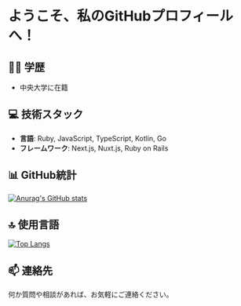 # ようこそ、私のGitHubプロフィールへ！

## 👨‍🎓 学歴
- 中央大学に在籍

## 💻 技術スタック
- **言語**: Ruby, JavaScript, TypeScript, Kotlin, Go
- **フレームワーク**: Next.js, Nuxt.js, Ruby on Rails 

## 📊 GitHub統計
[![Anurag's GitHub stats](https://github-readme-stats.vercel.app/api?username=riku-yasuoka&show_icons=true&theme=calm)](https://github.com/anuraghazra/github-readme-stats)

## 🔝 使用言語
[![Top Langs](https://github-readme-stats.vercel.app/api/top-langs/?username=riku-yasuoka&layout=compact&theme=calm)](https://github.com/anuraghazra/github-readme-stats)

## 📫 連絡先
何か質問や相談があれば、お気軽にご連絡ください。

<!-- 連絡先のリンクや方法をここに記述する -->

